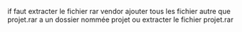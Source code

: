  if faut extracter le fichier rar vendor ajouter tous les fichier autre que projet.rar a un dossier nommée projet ou extracter le fichier projet.rar
